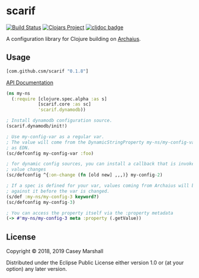 # scarif

[![Build Status](https://travis-ci.org/csm/scarif.svg?branch=master)](https://travis-ci.org/csm/scarif)
[![Clojars Project](https://img.shields.io/clojars/v/com.github.csm/scarif.svg)](https://clojars.org/com.github.csm/scarif)
[![cljdoc badge](https://cljdoc.org/badge/com.github.csm/scarif)](https://cljdoc.org/d/com.github.csm/scarif/CURRENT)

A configuration library for Clojure building on [Archaius](https://github.com/Netflix/archaius).

## Usage

```clojure
[com.github.csm/scarif "0.1.8"]
```

[API Documentation](https://csm.github.io/scarif/)

```clojure
(ns my-ns
  (:require [clojure.spec.alpha :as s]
            [scarif.core :as sc]
            'scarif.dynamodb))

; Install dynamodb configuration source.
(scarif.dynamodb/init!)

; Use my-config-var as a regular var.
; The value will come from the DynamicStringProperty my-ns/my-config-var, parsed
; as EDN.
(sc/defconfig my-config-var :foo)

; for dynamic config sources, you can install a callback that is invoked if the
; value changes
(sc/defconfig ^{:on-change (fn [old new] ,,,)} my-config-2)

; If a spec is defined for your var, values coming from Archaius will be validated
; against it before the var is changed.
(s/def :my-ns/my-config-3 keyword?)
(sc/defconfig my-config-3)

; You can access the property itself via the :property metadata
(-> #'my-ns/my-config-3 meta :property (.getValue))
```

## License

Copyright © 2018, 2019 Casey Marshall

Distributed under the Eclipse Public License either version 1.0 or (at
your option) any later version.
